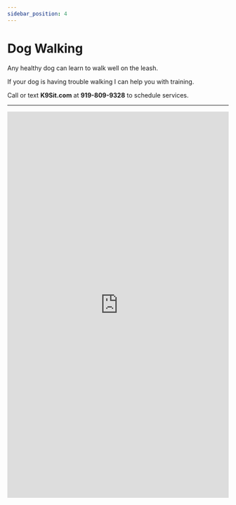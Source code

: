 ```yaml
---
sidebar_position: 4
---
```

# Dog Walking
Any healthy dog can learn to walk well on the leash.

If your dog is having trouble walking I can help you with training.

Call or text **K9Sit.com** at **919-809-9328** to schedule services.

<hr/>

<iframe
allowfullscreen
frameborder="0"
height="881"
src="https://www.youtube.com/embed/knmtMffM_ho"
title="Walking well on the Leash"
width="100%"
/>
